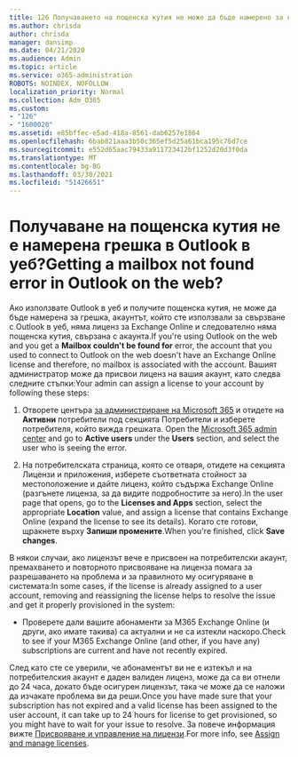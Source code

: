 ```yaml
---
title: 126 Получаването на пощенска кутия не може да бъде намерено за грешка в OWA?
ms.author: chrisda
author: chrisda
manager: dansimp
ms.date: 04/21/2020
ms.audience: Admin
ms.topic: article
ms.service: o365-administration
ROBOTS: NOINDEX, NOFOLLOW
localization_priority: Normal
ms.collection: Adm_O365
ms.custom:
- "126"
- "1600020"
ms.assetid: e85bffec-e5ad-418a-8561-dab6257e1864
ms.openlocfilehash: 6bab821aaa3b50c365ef5d25a61bca195c76d7ce
ms.sourcegitcommit: e552d65aac79433a911723412bf1252d20d3f0da
ms.translationtype: MT
ms.contentlocale: bg-BG
ms.lasthandoff: 03/30/2021
ms.locfileid: "51426651"
---
```

# <a name="getting-a-mailbox-not-found-error-in-outlook-on-the-web"></a><span data-ttu-id="c88e3-102">Получаване на пощенска кутия не е намерена грешка в Outlook в уеб?</span><span class="sxs-lookup"><span data-stu-id="c88e3-102">Getting a mailbox not found error in Outlook on the web?</span></span>

<span data-ttu-id="c88e3-103">Ако използвате Outlook в уеб и получите  пощенска кутия, не може да бъде намерена за грешка, акаунтът, който сте използвали за свързване с Outlook в уеб, няма лиценз за Exchange Online и следователно няма пощенска кутия, свързана с акаунта.</span><span class="sxs-lookup"><span data-stu-id="c88e3-103">If you're using Outlook on the web and you get a **Mailbox couldn't be found for** error, the account that you used to connect to Outlook on the web doesn't have an Exchange Online license and therefore, no mailbox is associated with the account.</span></span> <span data-ttu-id="c88e3-104">Вашият администратор може да присвои лиценз на вашия акаунт, като следва следните стъпки:</span><span class="sxs-lookup"><span data-stu-id="c88e3-104">Your admin can assign a license to your account by following these steps:</span></span>

1. <span data-ttu-id="c88e3-105">Отворете центъра [за администриране на Microsoft 365](https://portal.office.com/adminportal/home#/homepage) и отидете на **Активни** потребители под секцията Потребители и изберете потребителя, който вижда грешката. </span><span class="sxs-lookup"><span data-stu-id="c88e3-105">Open the [Microsoft 365 admin center](https://portal.office.com/adminportal/home#/homepage) and go to **Active users** under the **Users** section, and select the user who is seeing the error.</span></span>

2. <span data-ttu-id="c88e3-106">На потребителската страница, която  се отваря, отидете на  секцията Лицензи и приложения, изберете съответната стойност за местоположение и дайте лиценз, който съдържа Exchange Online (разгънете лиценза, за да видите подробностите за него).</span><span class="sxs-lookup"><span data-stu-id="c88e3-106">In the user page that opens, go to the **Licenses and Apps** section, select the appropriate **Location** value, and assign a license that contains Exchange Online (expand the license to see its details).</span></span> <span data-ttu-id="c88e3-107">Когато сте готови, щракнете върху **Запиши промените**.</span><span class="sxs-lookup"><span data-stu-id="c88e3-107">When you're finished, click **Save changes**.</span></span>

<span data-ttu-id="c88e3-108">В някои случаи, ако лицензът вече е присвоен на потребителски акаунт, премахването и повторното присвояване на лиценза помага за разрешаването на проблема и за правилното му осигуряване в системата:</span><span class="sxs-lookup"><span data-stu-id="c88e3-108">In some cases, if the license is already assigned to a user account, removing and reassigning the license helps to resolve the issue and get it properly provisioned in the system:</span></span> 

- <span data-ttu-id="c88e3-109">Проверете дали вашите абонаменти за M365 Exchange Online (и други, ако имате такива) са актуални и не са изтекли наскоро.</span><span class="sxs-lookup"><span data-stu-id="c88e3-109">Check to see if your M365 Exchange Online (and other, if you have any) subscriptions are current and have not recently expired.</span></span>

<span data-ttu-id="c88e3-110">След като сте се уверили, че абонаментът ви не е изтекъл и на потребителския акаунт е даден валиден лиценз, може да са ви отнели до 24 часа, докато бъде осигурен лицензът, така че може да се наложи да изчакате проблема ви да реши.</span><span class="sxs-lookup"><span data-stu-id="c88e3-110">Once you have made sure that your subscription has not expired and a valid license has been assigned to the user account, it can take up to 24 hours for license to get provisioned, so you might have to wait for your issue to resolve.</span></span> <span data-ttu-id="c88e3-111">За повече информация вижте [Присвояване и управление на лицензи](https://docs.microsoft.com/deployoffice/overview-licensing-activation-microsoft-365-apps#assign-and-manage-licenses).</span><span class="sxs-lookup"><span data-stu-id="c88e3-111">For more info, see [Assign and manage licenses](https://docs.microsoft.com/deployoffice/overview-licensing-activation-microsoft-365-apps#assign-and-manage-licenses).</span></span>